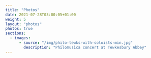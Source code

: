 ```yaml
---
title: "Photos"
date: 2021-07-28T03:00:05+01:00
weight: 5
layout: "photos"
photos: true
sections:
  - images:
      - source: "/img/philo-tewks-with-soloists-min.jpg"
        description: "Philomusica concert at Tewkesbury Abbey"
---
```


